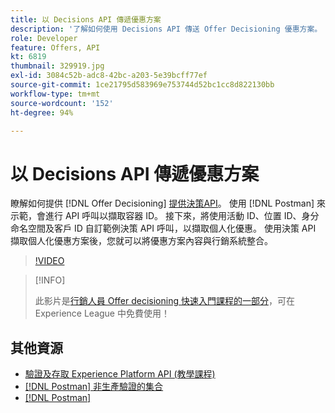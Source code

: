 ```yaml
---
title: 以 Decisions API 傳遞優惠方案
description: '了解如何使用 Decisions API 傳送 Offer Decisioning 優惠方案。 '
role: Developer
feature: Offers, API
kt: 6819
thumbnail: 329919.jpg
exl-id: 3084c52b-adc8-42bc-a203-5e39bcff77ef
source-git-commit: 1ce21795d583969e753744d52bc1cc8d822130bb
workflow-type: tm+mt
source-wordcount: '152'
ht-degree: 94%

---
```


# 以 Decisions API 傳遞優惠方案

瞭解如何提供 [!DNL Offer Decisioning] [提供決策API](https://experienceleague.adobe.com/docs/journey-optimizer/using/offer-decisioniong/api-reference/offer-delivery/deliver-offers.html?lang=zh-Hant)。 使用 [!DNL Postman] 來示範，會進行 API 呼叫以擷取容器 ID。 接下來，將使用活動 ID、位置 ID、身分命名空間及客戶 ID 自訂範例決策 API 呼叫，以擷取個人化優惠。 使用決策 API 擷取個人化優惠方案後，您就可以將優惠方案內容與行銷系統整合。

>[!VIDEO](https://video.tv.adobe.com/v/329919?quality=12&learn=on)

>[!INFO]
>
> 此影片是[行銷人員 Offer decisioning 快速入門課程的一部分](https://experienceleague.adobe.com/?recommended=ExperiencePlatform-U-1-2020.1.offerdecisioning)，可在 Experience League 中免費使用！


## 其他資源
* [驗證及存取 Experience Platform API (教學課程)](https://experienceleague.adobe.com/docs/platform-learn/tutorials/platform-api-authentication.html?lang=zh-Hant)
* [[!DNL Postman] 非生產驗證的集合](https://github.com/adobe/experience-platform-postman-samples/tree/master/apis/ims)
* [[!DNL Postman]](https://www.postman.com/)
